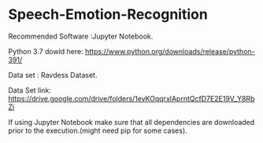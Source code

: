 # Speech-Emotion-Recognition

Recommended Software :Jupyter Notebook.

Python 3.7  dowld here: https://www.python.org/downloads/release/python-391/

Data set : Ravdess Dataset. 



Data Set link:  https://drive.google.com/drive/folders/1eyKOqqrxlAprntQcfD7E2E19V_Y8RbZi

If using Jupyter Notebook make sure that all dependencies are downloaded prior to the execution.(might need pip for some cases).
